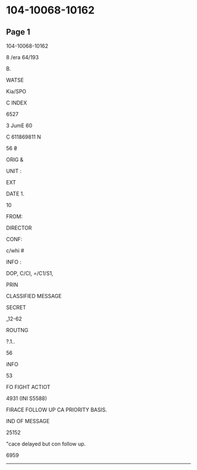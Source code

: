 # 104-10068-10162

## Page 1

104-10068-10162

8 /era 64/193

B.

WATSE

Kia/SPO

C INDEX

6527

3 JumE 60

C 611869811 N

56 ₴

ORIG &

UNIT :

EXT

DATE 1.

10

FROM:

DIRECTOR

CONF:

c/whi #

INFO :

DOP, C/CI, =/C1/S1,

PRIN

CLASSIFIED MESSAGE

SECRET

_12-62

ROUTNG

?.1..

56

iNFO

53

FO FIGHT ACTIOT

4931 (INI S5588)

FIRACE FOLLOW UP CA PRIORITY BASIS.

IND OF MESSAGE

25152

"cace delayed but con follow up.

6959

---


